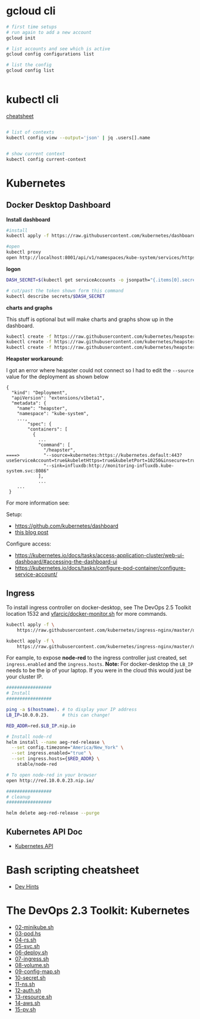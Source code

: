 # gcloud cli

```bash
# first time setups
# run again to add a new account
gcloud init

# list accounts and see which is active
gcloud config configurations list

# list the config
gcloud config list



```

# kubectl cli

[cheatsheet](https://kubernetes.io/docs/reference/kubectl/cheatsheet/)

```bash

# list of contexts
kubectl config view --output='json' | jq .users[].name


# show current context
kubectl config current-context

```

# Kubernetes

## Docker Desktop Dashboard

**Install dashboard**

```bash
#install
kubectl apply -f https://raw.githubusercontent.com/kubernetes/dashboard/v1.10.1/src/deploy/recommended/kubernetes-dashboard.yaml

#open
kubectl proxy
open http://localhost:8001/api/v1/namespaces/kube-system/services/https:kubernetes-dashboard:/proxy/
```

**logon**

```bash
DASH_SECRET=$(kubectl get serviceAccounts -o jsonpath="{.items[0].secrets[0].name}")

# cut/past the token shown form this command
kubectl describe secrets/$DASH_SECRET
```

**charts and graphs**

This stuff is optional but will make charts and graphs show up in the dashboard.
```bash  
kubectl create -f https://raw.githubusercontent.com/kubernetes/heapster/master/deploy/kube-config/influxdb/influxdb.yaml
kubectl create -f https://raw.githubusercontent.com/kubernetes/heapster/master/deploy/kube-config/influxdb/heapster.yaml
kubectl create -f https://raw.githubusercontent.com/kubernetes/heapster/master/deploy/kube-config/influxdb/grafana.yaml
```

**Heapster workaround:**

I got an error where heapster could not connect so I had to edit the `--source` value for the deployment as shown below

```
{
  "kind": "Deployment",
  "apiVersion": "extensions/v1beta1",
  "metadata": {
    "name": "heapster",
    "namespace": "kube-system",
    ...,
        "spec": {
        "containers": [
          {
            ...
            "command": [
              "/heapster",
====>         "--source=kubernetes:https://kubernetes.default:443?useServiceAccount=true&kubeletHttps=true&kubeletPort=10250&insecure=true",
              "--sink=influxdb:http://monitoring-influxdb.kube-system.svc:8086"
            ],
            ...
    ...
 }
```

For more information see:

Setup:

* https://github.com/kubernetes/dashboard
* [this blog post](https://www.hanselman.com/blog/HowToSetUpKubernetesOnWindows10WithDockerForWindowsAndRunASPNETCore.aspx)

Configure access:

* https://kubernetes.io/docs/tasks/access-application-cluster/web-ui-dashboard/#accessing-the-dashboard-ui
* https://kubernetes.io/docs/tasks/configure-pod-container/configure-service-account/  

## Ingress

To install ingress controller on docker-desktop, see The DevOps 2.5 Toolkit location 1532 and [vfarcic/docker-monitor.sh](https://gist.github.com/vfarcic/4d9ab04058cf00b9dd0faac11bda8f13) for more commands.

```bash
kubectl apply -f \
    https://raw.githubusercontent.com/kubernetes/ingress-nginx/master/deploy/mandatory.yaml

kubectl apply -f \
    https://raw.githubusercontent.com/kubernetes/ingress-nginx/master/deploy/provider/cloud-generic.yaml
```

For eample, to  expose **node-red** to the ingress controller just created, set `ingress.enabled` and the `ingress.hosts`.  **Note:** For docker-desktop the `LB_IP` needs to be the ip of your laptop.  If you were in the cloud this would just be your cluster IP.

```bash
#################
# Install
#################

ping -a $(hostname). # to display your IP address
LB_IP=10.0.0.23.     # this can change!

RED_ADDR=red.$LB_IP.nip.io

# Install node-rd
helm install --name aeg-red-release \
  --set config.timezone="America/New_York" \
  --set ingress.enabled="true" \
  --set ingress.hosts={$RED_ADDR} \
    stable/node-red

# To open node-red in your browser
open http://red.10.0.0.23.nip.io/

#################
# cleanup
#################

helm delete aeg-red-release --purge

```


## Kubernetes API Doc

* [Kubernetes API](https://v1-9.docs.kubernetes.io/docs/reference/generated/kubernetes-api/v1.9/#-strong-api-overview-strong-)


# Bash scripting cheatsheet
* [Dev Hints](https://devhints.io/bash)


# The DevOps 2.3 Toolkit: Kubernetes

* [02-minikube.sh](https://gist.github.com/vfarcic/77ca05f4d16125b5a5a5dc30a1ade7fc)
* [03-pod.hs](https://gist.github.com/vfarcic/d860631d0dd3158c32740e9260c7add0)
* [04-rs.sh](https://gist.github.com/vfarcic/f6588da3d1c8a82100a81709295d4a93)
* [05-svc.sh](https://gist.github.com/vfarcic/ae2527a1e960ec3fea19adb00aab6fd7)
* [06-deploy.sh](https://gist.github.com/vfarcic/677a0d688f65ceb01e31e33db59a4400)
* [07-ingress.sh](https://gist.github.com/vfarcic/54ef6592bce747ff2d1b089834fc755b)
* [08-volume.sh](https://gist.github.com/vfarcic/5acafb64c0124a1965f6d371dd0dedd1)
* [09-config-map.sh](https://gist.github.com/vfarcic/717f8418982cc5ec1c755fcf7d4255dd)
* [10-secret.sh](https://gist.github.com/vfarcic/37b3ef7afeaf9237aeb2b9a8065b10c3)
* [11-ns.sh](https://gist.github.com/vfarcic/6e0a03df4c64a9248fbb68673c1ab719)
* [12-auth.sh](https://gist.github.com/vfarcic/f2c4a72a1e010f1237eea7283a9a0c11)
* [13-resource.sh](https://gist.github.com/vfarcic/cc8c44e1e84446dccde3d377c131a5cd)
* [14-aws.sh](https://gist.github.com/vfarcic/04af9efcd1c972e8199fc014b030b134)
* [15-pv.sh](https://gist.github.com/vfarcic/41c86eb385dfc5c881d910c5e98596f2)
